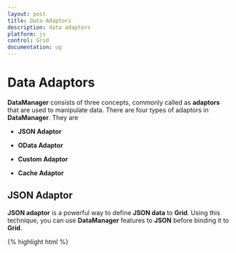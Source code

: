```yaml
---
layout: post
title: Data-Adaptors
description: data adaptors
platform: js
control: Grid
documentation: ug
---
```


# Data Adaptors

**DataManager** consists of three concepts, commonly called as **adaptors** that are used to manipulate data. There are four types of adaptors in **DataManager**. They are

* **JSON Adaptor**

* **OData Adaptor**

* **Custom Adaptor**

* **Cache Adaptor**

## JSON Adaptor

**JSON adaptor** is a powerful way to define **JSON data** to **Grid**.  Using this technique, you can use **DataManager** features to **JSON** before binding it to **Grid**.

{% highlight html %}

 <div id="Grid"></div>
    <script type="text/javascript">
        $(function () {// Document is ready.
            window.gridData = [
                 { firstName: "John", lastName: "Beckett", email: "john@syncfusion.com" },
                 { firstName: "Ben", lastName: "Beckett", email: "ben@syncfusion.com" },
                 { firstName: "Andrew", lastName: "Beckett", email: "andrew@syncfusion.com" }
            ];
            //JSON adaptor with DataManager.
            var dataManager = ej.DataManager(window.gridData);
            dataManager.insert({firstName: "Joel", lastName:"Beckett", email:"joel@syncfusion.com"});

            $("#Grid").ejGrid({
                dataSource: dataManager,
            });
        });

    </script>


{% endhighlight %}



The following screenshot is the result of the above code example.

{% include image.html url="/js/Grid/Concepts-and-Features/Data-Adaptors_images/Data-Adaptors_img1.png" Caption="JSON Adaptor"%}

## OData Adaptor

Nowadays **oData** is a very useful technique in consuming data. You can use **oData** protocol through **DataManager**’s **ODataAdaptor**. The following code example demonstrates how you can use **oDataAdaptor** with **Grid**.

{% highlight html %}

   <div id="Grid"></div>
    <script type="text/javascript">
        $(function () {// Document is ready.
            //oData Adaptor with DataManager
            var dataManager = ej.DataManager("http://mvc.syncfusion.com/Services/Northwnd.svc/Products");

            $("#Grid").ejGrid({
                dataSource: dataManager,
                columns: ["ProductID", "ProductName", "SupplierID", "UnitPrice"]
            });
        });
    </script>


{% endhighlight %}



The following screenshot is the result of the above code example.

{% include image.html url="/js/Grid/Concepts-and-Features/Data-Adaptors_images/Data-Adaptors_img2.png" Caption="OData Adaptor"%}

## Custom Adaptor

**CustomAdaptor** is a technique used to customize adaptors in **ej.DataManager**. It helps you to make your own adaptor. Normally **ej.Adaptor** is used as the base class for all adaptors, so you must first inherit **ej.Adaptor** to develop a customized one.Then you can override functionality in **customAdaptor** with base class. The following code example shows you how to create **customAdaptor** and use it with **Grid**.

{% highlight html %}

<div id="Grid"></div>
    <script type="text/javascript">
        $(function () {// Document is ready.
            //new custom adaptor implmentation
            //able to implement more option in custom adaptor other than insert
            var customAdaptor = new ej.Adaptor().extend({
                insert: function (dm, data) {
                    data["id"] = dm.dataSource.json[dm.dataSource.json.length - parseInt(1,10)].id + 1;// id auto increment
                    return dm.dataSource.json.push(data);
                    },
           processQuery:ej.JsonAdaptor.prototype.processQuery // resused process query from json adaptor
      });
            window.gridData = [
                { id: 1 , firstName: "John", lastName: "Beckett", email: "john@syncfusion.com" },
                { id: 2, firstName: "Ben", lastName: "Beckett", email: "ben@syncfusion.com" },
                { id: 3, firstName: "Andrew", lastName: "Beckett", email: "andrew@syncfusion.com" }
            ];

            var dataManager = new ej.DataManager(window.gridData);
            // assigning custom adaptor to datamanager
            dataManager.adaptor = new customAdaptor();
            // insert from custom adaptor usage
           dataManager.insert({ firstName: "Joel", lastName: "Beckett", email: "joel@syncfusion.com" });

            $("#Grid").ejGrid({
                dataSource: dataManager,
                columns: [
                    { field: "firstName", headerText: "First Name" },
                    { field: "lastName", headerText: "Last Name" },
                    { field: "email", headerText: "Email" }
                ]
            });
        });
    </script>


{% endhighlight %}



The following screenshot is the result of the above code example.

{% include image.html url="/js/Grid/Concepts-and-Features/Data-Adaptors_images/Data-Adaptors_img3.png" Caption="Custom adaptor"%}

## Cache Adaptor

Cache Adaptor is a technique used to cache multiple page data by using the property enableCaching. You can provide the number of pages that is required to cache in single request using **cachingPageSize** property. It enables you to reduce multiple request to server. You can use any type of adaptor with multiple page caching by using cache adaptor. The following code illustrates how to create cache adaptor and use it with grid.

{% highlight html %}

  <div id="Grid"></div>
    <script type="text/javascript">

        $(function () {
            var dataManger = ej.DataManager({
                url: "http://mvc.syncfusion.com/Services/Northwnd.svc/Orders/",
                enableCaching: true,
                cachingPageSize: 10,
                timeTillExpiration: 120000
            });
            $("#Grid").ejGrid({
                dataSource: dataManger,
                columns: ["OrderID ", " CustomerID ", " EmployeeID ", " Freight", " ShipCity"]
            });
        });
    </script>


{% endhighlight %}



The following screenshot is the result of the above code example.

{% include image.html url="/js/Grid/Concepts-and-Features/Data-Adaptors_images/Data-Adaptors_img4.png" Caption=""%}

_Cache Adaptor_

